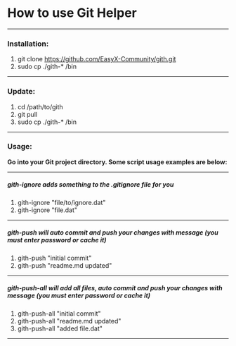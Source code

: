 # How to use Git Helper

------

### Installation:

1) git clone https://github.com/EasyX-Community/gith.git
2) sudo cp ./gith-* /bin

------

### Update:

1) cd /path/to/gith
2) git pull
3) sudo cp ./gith-* /bin

------

### Usage:

<b>Go into your Git project directory. Some script usage examples are below:</b>

------

##### gith-ignore adds something to the .gitignore file for you

1) gith-ignore "file/to/ignore.dat"
2) gith-ignore "file.dat"

------

##### gith-push will auto commit and push your changes with message (you must enter password or cache it)

1) gith-push "initial commit"
2) gith-push "readme.md updated"

------

##### gith-push-all will add all files, auto commit and push your changes with message (you must enter password or cache it)

1) gith-push-all "initial commit"
2) gith-push-all "readme.md updated"
3) gith-push-all "added file.dat"

------
